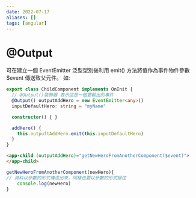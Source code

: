 ```yaml
---
date: 2022-07-17
aliases: []
tags: [angular]
---
```


# @Output

可在建立一個 EventEmitter 泛型型別後利用 emit() 方法將值作為事件物件參數 $event 傳送致父元件。
如:

``` ts
export class ChildComponent implements OnInit {
  // @Output()裝飾器 表示這是一個要輸出的事件
  @Output() outputAddHero = new EventEmitter<any>() 
  inputDefaultHero: string = "myName"

  constructor() { }

  addHero() {
    this.outpuftAddHero.emit(this.inputDefaultHero)
  }
}
```

```html
<app-child (outputAddHero)="getNewHeroFromAnotherComponent($event)">
</app-child>
```

```ts
getNewHeroFromAnotherComponent(newHero){ 
// 資料以參數的形式傳送出來，同樣也要以參數的形式接住
    console.log(newHero)
}
```
